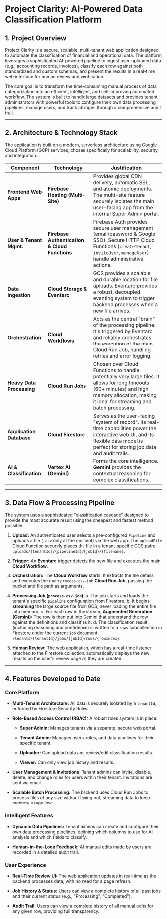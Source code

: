 # Project Clarity: AI-Powered Data Classification Platform

## 1. Project Overview

Project Clarity is a secure, scalable, multi-tenant web application designed to automate the classification of financial and operational data. The platform leverages a sophisticated AI-powered pipeline to ingest user-uploaded data (e.g., accounting records, invoices), classify each row against both standardized and custom schemas, and present the results in a real-time web interface for human review and verification.

The core goal is to transform the time-consuming manual process of data categorization into an efficient, intelligent, and self-improving automated workflow. The system is built to handle large datasets and provides tenant administrators with powerful tools to configure their own data processing pipelines, manage users, and track changes through a comprehensive audit trail.

---

## 2. Architecture & Technology Stack

The application is built on a modern, serverless architecture using Google Cloud Platform (GCP) services, chosen specifically for scalability, security, and integration.

| Component                 | Technology                               | Justification                                                                                                                                                                             |
| ------------------------- | ---------------------------------------- | ----------------------------------------------------------------------------------------------------------------------------------------------------------------------------------------- |
| **Frontend Web Apps** | **Firebase Hosting (Multi-Site)** | Provides global CDN delivery, automatic SSL, and atomic deployments. The multi-site feature securely isolates the main user-facing app from the internal Super Admin portal.                |
| **User & Tenant Mgmt.** | **Firebase Authentication & Cloud Functions** | Firebase Auth provides secure user management (email/password & Google SSO). Secure HTTP Cloud Functions (`createTenant`, `inviteUser`, `manageUser`) handle administrative actions.       |
| **Data Ingestion** | **Cloud Storage & Eventarc** | GCS provides a scalable and durable location for file uploads. Eventarc provides a robust, decoupled eventing system to trigger backend processes when a new file arrives.                   |
| **Orchestration** | **Cloud Workflows** | Acts as the central "brain" of the processing pipeline. It's triggered by Eventarc and reliably orchestrates the execution of the main Cloud Run Job, handling retries and error logging. |
| **Heavy Data Processing** | **Cloud Run Jobs** | Chosen over Cloud Functions to handle potentially very large files. It allows for long timeouts (60+ minutes) and high memory allocation, making it ideal for streaming and batch processing. |
| **Application Database** | **Cloud Firestore** | Serves as the user-facing "system of record". Its real-time capabilities power the interactive web UI, and its flexible data model is perfect for storing job data and audit trails.  |
| **AI & Classification** | **Vertex AI (Gemini)** | Forms the core intelligence. **Gemini** provides the contextual reasoning for complex classifications. |

---

## 3. Data Flow & Processing Pipeline

The system uses a sophisticated "classification cascade" designed to provide the most accurate result using the cheapest and fastest method possible.

1. **Upload:** An authenticated user selects a pre-configured `Pipeline` and uploads a file (`.csv` only at the moment) via the web app. The `uploadFile` Cloud Function securely places the file in a tenant-specific GCS path: `uploads/{tenantId}/{pipelineId}/{jobId}/{filename}`.

2. **Trigger:** An **Eventarc** trigger detects the new file and executes the main **Cloud Workflow**.

3. **Orchestration:** The **Cloud Workflow** starts. It extracts the file details and executes the main `process-csv-job` **Cloud Run Job**, passing the bucket and file path as arguments.

4. **Processing Job (`process-csv-job`):**
   a. The job starts and loads the tenant's specific `pipeline` configuration from Firestore.
   b. It begins **streaming** the large source file from GCS, never loading the entire file into memory.
   c. For each row in the stream, **Augmented Generation (Gemini):** The row is then put into Gemini that understand the row against the definitions and classifies it.
   d. The classification result (including reasoning and confidence) is written to a `rows` subcollection in Firestore under the current `job` document: `/tenants/{tenantId}/jobs/{jobId}/rows/{rowIndex}`.

5. **Human Review:** The web application, which has a real-time listener attached to the Firestore collection, automatically displays the new results on the user's review page as they are created.

---

## 4. Features Developed to Date

### Core Platform

* **Multi-Tenant Architecture:** All data is securely isolated by a `tenantId`, enforced by Firestore Security Rules.

* **Role-Based Access Control (RBAC):** A robust roles system is in place:

  * **Super Admin:** Manages tenants via a separate, secure web portal.

  * **Tenant Admin:** Manages users, roles, and data pipelines for their specific tenant.

  * **Uploader:** Can upload data and review/edit classification results.

  * **Viewer:** Can only view job history and results.

* **User Management & Invitations:** Tenant admins can invite, disable, delete, and change roles for users within their tenant. Invitations are sent via email.

* **Scalable Batch Processing:** The backend uses Cloud Run Jobs to process files of any size without timing out, streaming data to keep memory usage low.

### Intelligent Features

* **Dynamic Data Pipelines:** Tenant admins can create and configure their own data processing pipelines, defining which columns to use for AI analysis and which fields to classify.

* **Human-in-the-Loop Feedback:** All manual edits made by users are recorded in a detailed audit trail.

### User Experience

* **Real-Time Review UI:** The web application updates in real-time as the backend processes data, with no need for a page refresh.

* **Job History & Status:** Users can view a complete history of all past jobs and their current status (e.g., "Processing", "Completed").

* **Audit Trail:** Users can view a complete history of all manual edits for any given row, providing full transparency.
